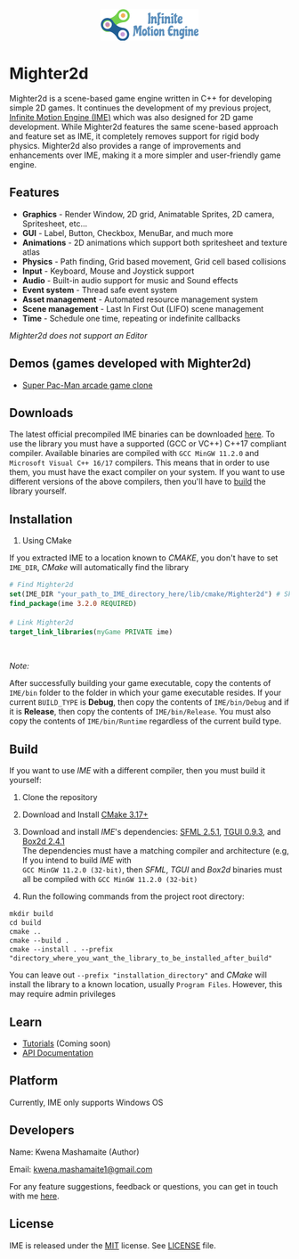 <p align="center">
    <img src="logo.png" alt="IME Logo">
</p>

# Mighter2d

Mighter2d is a scene-based game engine written in C++ for developing simple 2D games. It continues the development of 
my previous project, [Infinite Motion Engine (IME)](https://github.com/KwenaMashamaite/IME) which was also designed for
2D game development. While Mighter2d features the same scene-based approach and feature set as IME, it completely removes
support for rigid body physics. Mighter2d also provides a range of improvements and enhancements over IME, making it a more 
simpler and user-friendly game engine.

## Features

* **Graphics** - Render Window, 2D grid, Animatable Sprites, 2D camera, Spritesheet, etc...
* **GUI** - Label, Button, Checkbox, MenuBar, and much more
* **Animations** - 2D animations which support both spritesheet and texture atlas
* **Physics** - Path finding, Grid based movement, Grid cell based collisions
* **Input** - Keyboard, Mouse and Joystick support
* **Audio** - Built-in audio support for music and Sound effects
* **Event system** - Thread safe event system
* **Asset management** - Automated resource management system
* **Scene management** - Last In First Out (LIFO) scene management
* **Time** - Schedule one time, repeating or indefinite callbacks

*Mighter2d does not support an Editor*

## Demos (games developed with Mighter2d)

* [Super Pac-Man arcade game clone](https://github.com/KwenaMashamaite/SuperPacMan)

## Downloads

The latest official precompiled IME binaries can be downloaded [here](https://github.com/KwenaMashamaite/IME/releases/tag/v3.2.0).
To use the library you must have a supported (GCC or VC++) C++17 compliant compiler.
Available binaries are compiled with `GCC MinGW 11.2.0` and `Microsoft Visual C++ 16/17`
compilers. This means that in order to use them, you must have the exact compiler on your system.
If you want to use different versions of the above compilers, then you'll have to [build](#Build) the
library yourself.

## Installation

1. Using CMake

If you extracted IME to a location known to *CMAKE*, you don't have to
set `IME_DIR`, *CMake* will automatically find the library

```cmake
# Find Mighter2d
set(IME_DIR "your_path_to_IME_directory_here/lib/cmake/Mighter2d") # Skip if Mighter2d installed in known location
find_package(ime 3.2.0 REQUIRED)

# Link Mighter2d
target_link_libraries(myGame PRIVATE ime)
```
<br>

<em>Note:</em>

After successfully building your game executable, copy the contents of `IME/bin` folder to the
folder in which your game executable resides. If your current `BUILD_TYPE` is **Debug**, then copy
the contents of `IME/bin/Debug` and if it is **Release**, then copy the contents of `IME/bin/Release`.
You must also copy the contents of `IME/bin/Runtime` regardless of the current build type.

##  Build

If you want to use *IME* with a different compiler, then you must build it yourself:

1. Clone the repository
2. Download and Install [CMake 3.17+](https://cmake.org/)
3. Download and install *IME*'s dependencies: [SFML 2.5.1](https://www.sfml-dev.org/index.php), [TGUI 0.9.3](https://tgui.eu/), and [Box2d 2.4.1](https://box2d.org/) <br>
   The dependencies must have a matching compiler and architecture (e.g, If you intend to build *IME* with <br>
   `GCC MinGW 11.2.0 (32-bit)`, then *SFML*, *TGUI* and *Box2d* binaries must all be compiled with `GCC MinGW 11.2.0 (32-bit)`
   <br>

4. Run the following commands from the project root directory:

```shell
mkdir build
cd build
cmake ..
cmake --build .
cmake --install . --prefix "directory_where_you_want_the_library_to_be_installed_after_build"
```

You can leave out `--prefix "installation_directory"` and *CMake* will install the library to a known
location, usually `Program Files`. However, this may require admin privileges

## Learn

* [Tutorials](#Learn) (Coming soon)
* [API Documentation](https://kwenamashamaite.github.io/IME/docs/v3.2.0/html/index.html)

## Platform

Currently, IME only supports Windows OS

## Developers

Name:  Kwena Mashamaite (Author)

Email: kwena.mashamaite1@gmail.com

For any feature suggestions, feedback or questions, you can get in touch with me [here](https://github.com/KwenaMashamaite/IME/discussions/).

## License

IME is released under the [MIT](https://opensource.org/licenses/MIT) license. See [LICENSE](LICENSE) file.
